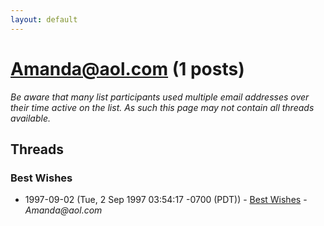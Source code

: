 ```yaml
---
layout: default
---
```


# Amanda@aol.com (1 posts)

_Be aware that many list participants used multiple email addresses over their time active on the list. As such this page may not contain all threads available._

## Threads

### Best Wishes
+ 1997-09-02 (Tue, 2 Sep 1997 03:54:17 -0700 (PDT)) - [Best Wishes](/archive/1997/09/dddd21c9e7034d4d580a3115f56eb41726b3f9327f546508327d132e7b084dd3) - _Amanda@aol.com_

